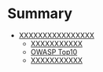 # Summary

* [XXXXXXXXXXXXXXXX]()
    * [XXXXXXXXXXX](src/page/chapter1.md)
    * [OWASP Top10](src/page/chapter2.md)
    * [XXXXXXXXXXX](src/page/chapter3.md)

